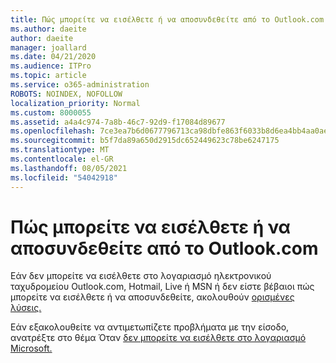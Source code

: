 ```yaml
---
title: Πώς μπορείτε να εισέλθετε ή να αποσυνδεθείτε από το Outlook.com
ms.author: daeite
author: daeite
manager: joallard
ms.date: 04/21/2020
ms.audience: ITPro
ms.topic: article
ms.service: o365-administration
ROBOTS: NOINDEX, NOFOLLOW
localization_priority: Normal
ms.custom: 8000055
ms.assetid: a4a4c974-7a8b-46c7-92d9-f17084d89677
ms.openlocfilehash: 7ce3ea7b6d0677796713ca98dbfe863f6033b8d6ea4bb4aa0aef6a86df7ab119
ms.sourcegitcommit: b5f7da89a650d2915dc652449623c78be6247175
ms.translationtype: MT
ms.contentlocale: el-GR
ms.lasthandoff: 08/05/2021
ms.locfileid: "54042918"
---
```

# <a name="how-to-sign-in-to-or-out-of-outlookcom"></a>Πώς μπορείτε να εισέλθετε ή να αποσυνδεθείτε από το Outlook.com

Εάν δεν μπορείτε να εισέλθετε στο λογαριασμό ηλεκτρονικού ταχυδρομείου Outlook.com, Hotmail, Live ή MSN ή δεν είστε βέβαιοι πώς μπορείτε να εισέλθετε ή να αποσυνδεθείτε, ακολουθούν [ορισμένες λύσεις.](https://go.microsoft.com/fwlink/p/?linkid=2005840)
  
Εάν εξακολουθείτε να αντιμετωπίζετε προβλήματα με την είσοδο, ανατρέξτε στο θέμα Όταν [δεν μπορείτε να εισέλθετε στο λογαριασμό Microsoft.](https://go.microsoft.com/fwlink/p/?linkid=837479)